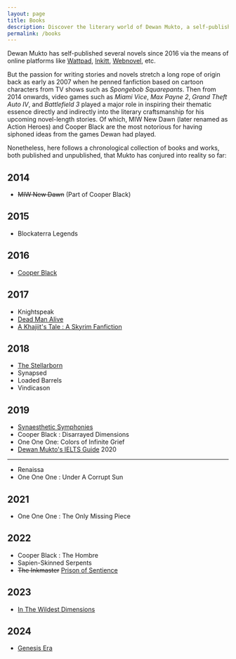 ```yaml
---
layout: page
title: Books
description: Discover the literary world of Dewan Mukto, a self-published author whose passion for writing extends back to 2007. With over a dozen works to his name, Mukto's writing promises to captivate and transport you to new dimensions.
permalink: /books
---
```


Dewan Mukto has self-published several novels since 2016 via the means of online platforms like [Wattpad](https://wattpad.com/user/d1stil), [Inkitt](https://inkitt.com/dewanmukto), [Webnovel](https://www.webnovel.com/profile/4322246237), etc.

But the passion for writing stories and novels stretch a long rope of origin back as early as 2007 when he penned fanfiction based on cartoon characters from TV shows such as *Spongebob Squarepants*. Then from 2014 onwards, video games such as *Miami Vice*, *Max Payne 2*, *Grand Theft Auto IV*, and *Battlefield 3* played a major role in inspiring their thematic essence directly and indirectly into the literary craftsmanship for his upcoming novel-length stories. Of which, MIW New Dawn (later renamed as Action Heroes) and Cooper Black are the most notorious for having siphoned ideas from the games Dewan had played.

Nonetheless, here follows a chronological collection of books and works, both published and unpublished, that Mukto has conjured into reality so far:

2014
----

-   ~~MIW New Dawn~~ (Part of Cooper Black)

2015
----

-   Blockaterra Legends

2016
----

-   [Cooper Black](/books/cooper-black)

2017
----

-   Knightspeak
-   [Dead Man Alive](/books/dead-man-alive)
-   [A Khajiit's Tale : A Skyrim Fanfiction](https://play.google.com/store/books/details/Dewan_Mukto_A_Khajiit_s_Tale?id=yyGIEAAAQBAJ)

2018
----

-   [The Stellarborn](https://www.wattpad.com/story/128750411-the-stellarborn)
-   Synapsed
-   Loaded Barrels
-   Vindicason


2019
----

-   [Synaesthetic Symphonies](/books/syn-sym)
-   Cooper Black : Disarrayed Dimensions
-   One One One: Colors of Infinite Grief
-   [Dewan Mukto's IELTS Guide](/books/ielts-guide)
2020
----

-   Renaissa
-   One One One : Under A Corrupt Sun

2021
----

-   One One One : The Only Missing Piece

2022
----

-   Cooper Black : The Hombre
-   Sapien-Skinned Serpents
-   ~~The Inkmaster~~ [Prison of Sentience](https://www.webnovel.com/book/24195556306955805)

2023
----

-   [In The Wildest Dimensions](https://www.webnovel.com/book/in-the-wildest-dimensions_26226774505461005)

2024
----

- [Genesis Era](https://www.webnovel.com/book/genesis-era_28425689800238505)

